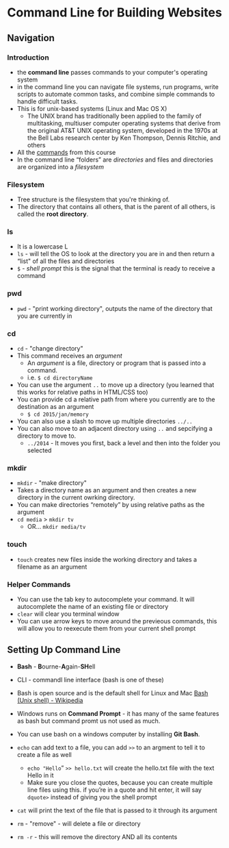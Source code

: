 # Command Line for Building Websites

## Navigation

### Introduction

- the **command line** passes commands to your computer's operating system
- in the command line you can navigate file systems, run programs, write scripts to automate common tasks, and combine simple commands to handle difficult tasks.
- This is for unix-based systems (Linux and Mac OS X)
   - The UNIX brand has traditionally been applied to the family of multitasking, multiuser computer operating systems that derive from the original AT&T UNIX operating system, developed in the 1970s at the Bell Labs research center by Ken Thompson, Dennis Ritchie, and others
- All the [commands](https://www.codecademy.com/articles/command-line-commands) from this course
- In the command line “folders” are *directories* and files and directories are organized into a *filesystem*

### Filesystem

- Tree structure is the filesystem that you're thinking of.
- The directory that contains all others, that is the parent of all others, is called the **root directory**.

### ls

- It is a lowercase L
- `ls` - will tell the OS to look at the directory you are in and then return a “list" of all the files and directories
- `$` - *shell prompt* this is the signal that the terminal is ready to receive a command

### pwd

- `pwd` - "print working directory", outputs the name of the directory that you are currently in

### cd

- `cd` - "change directory"
- This command receives an *argument*
   - An *argument* is a file, directory or program that is passed into a command.
   - i.e. `$ cd directoryName`
- You can use the argument `..` to move up a directory (you learned that this works for relative paths in HTML/CSS too)
- You can provide cd a relative path from where you currently are to the destination as an argument
   - `$ cd 2015/jan/memory`
- You can also use a slash to move up multiple directories `../..`
- You can also move to an adjacent directory using `..` and sepcifying a directory to move to.
   - `../2014` - It moves you first, back a level and then into the folder you selected

### mkdir

- `mkdir` - "make directory"
- Takes a directory name as an argument and then creates a new directory in the current owrking directory.
- You can make directories “remotely” by using relative paths as the argument
- `cd media` > `mkdir tv`
   - OR... `mkdir media/tv`

### touch

- `touch` creates new files inside the working directory and takes a filename as an argument

### Helper Commands

- You can use the tab key to autocomplete your command. It will autocomplete the name of an existing file or directory
- `clear` will clear you terminal window
- You can use arrow keys to move around the previeous commands, this will allow you to reexecute them from your current shell prompt

## Setting Up Command Line

- **Bash** - **B**ourne-**A**gain-**SH**ell
- CLI - commandl line interface (bash is one of these)
- Bash is open source and is the default shell for Linux and Mac
[Bash (Unix shell) - Wikipedia](https://en.wikipedia.org/wiki/Bash_(Unix_shell))

- Windows runs on **Command Prompt** - it has many of the same features as bash but command promt us not used as much.
- You can use bash on a windows computer by installing **Git Bash**.
- `echo` can add text to a file, you can add `>>` to an argment to tell it to create a file as well
   - `echo "Hello`” `>> hello.txt` will create the hello.txt file with the text Hello in it
   - Make sure you close the quotes, because you can create multiple line files using this. if you’re in a quote and hit enter, it will say `dquote>` instead of giving you the shell prompt
- `cat` will print the text of the file that is passed to it through its argument
- `rm` - "remove" - will delete a file or directory
- `rm -r` - this will remove the directory AND all its contents

